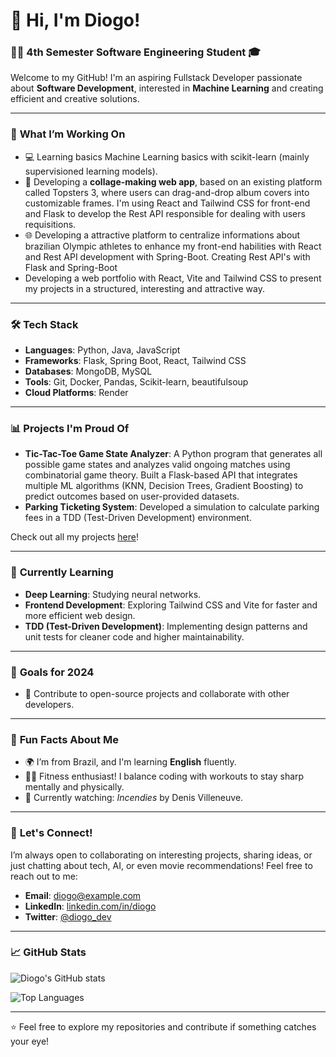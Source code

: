 # 👋 Hi, I'm Diogo!

### 👨‍💻 4th Semester Software Engineering Student  🎓

Welcome to my GitHub! I'm an aspiring Fullstack Developer passionate about **Software Development**, interested in **Machine Learning** and creating efficient and creative solutions.

---

### 🔭 **What I’m Working On**

- 💻 Learning basics Machine Learning basics with scikit-learn (mainly supervisioned learning models).
- 🚀 Developing a **collage-making web app**, based on an existing platform called Topsters 3, where users can drag-and-drop album covers into customizable frames. I'm using React and Tailwind CSS for front-end and Flask to develop the Rest API responsible for dealing with users requisitions. 
- 🌐 Developing a attractive platform to centralize informations about brazilian Olympic athletes to enhance my front-end habilities with React and Rest API development with Spring-Boot. Creating Rest API's with Flask and Spring-Boot
- Developing a web portfolio with React, Vite and Tailwind CSS to present my projects in a structured, interesting and attractive way.
---

### 🛠 **Tech Stack**

- **Languages**: Python, Java, JavaScript
- **Frameworks**: Flask, Spring Boot, React, Tailwind CSS
- **Databases**: MongoDB, MySQL
- **Tools**: Git, Docker, Pandas, Scikit-learn, beautifulsoup
- **Cloud Platforms**: Render

---

### 📊 **Projects I'm Proud Of**

- **Tic-Tac-Toe Game State Analyzer**: A Python program that generates all possible game states and analyzes valid ongoing matches using combinatorial game theory. Built a Flask-based API that integrates multiple ML algorithms (KNN, Decision Trees, Gradient Boosting) to predict outcomes based on user-provided datasets.
- **Parking Ticketing System**: Developed a simulation to calculate parking fees in a TDD (Test-Driven Development) environment.

Check out all my projects [here](https://github.com/Diogo)!

---

### 🌱 **Currently Learning**

- **Deep Learning**: Studying neural networks.
- **Frontend Development**: Exploring Tailwind CSS and Vite for faster and more efficient web design.
- **TDD (Test-Driven Development)**: Implementing design patterns and unit tests for cleaner code and higher maintainability.

---

### 🎯 **Goals for 2024**

- 👥 Contribute to open-source projects and collaborate with other developers.

---

### 🌟 **Fun Facts About Me**

- 🌍 I’m from Brazil, and I'm learning **English** fluently.
- 🏋️‍♂️ Fitness enthusiast! I balance coding with workouts to stay sharp mentally and physically.
- 🎥 Currently watching: *Incendies* by Denis Villeneuve.

---

### 💬 **Let's Connect!**

I’m always open to collaborating on interesting projects, sharing ideas, or just chatting about tech, AI, or even movie recommendations! Feel free to reach out to me:

- **Email**: diogo@example.com
- **LinkedIn**: [linkedin.com/in/diogo](https://linkedin.com/in/diogo)
- **Twitter**: [@diogo_dev](https://twitter.com/diogo_dev)

---

### 📈 **GitHub Stats**

![Diogo's GitHub stats](https://github-readme-stats.vercel.app/api?username=diogo&show_icons=true&theme=radical)

![Top Languages](https://github-readme-stats.vercel.app/api/top-langs/?username=diogo&layout=compact&theme=radical)

---

⭐️ Feel free to explore my repositories and contribute if something catches your eye!
